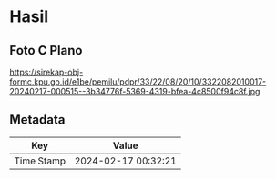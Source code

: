 # Hasil

## Foto C Plano

https://sirekap-obj-formc.kpu.go.id/e1be/pemilu/pdpr/33/22/08/20/10/3322082010017-20240217-000515--3b34776f-5369-4319-bfea-4c8500f94c8f.jpg


## Metadata

| Key        | Value               |
| ---------- | ------------------- |
| Time Stamp | 2024-02-17 00:32:21 |



